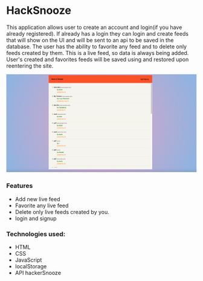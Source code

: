 # HackSnooze

This application allows user to create an account and login(if you have already registered). If already has a login they can login and create feeds that will show on the UI and will be sent to an api to be saved in the database. The user has the ability to favorite any feed and to delete only feeds created by them. This is a live feed, so data is always being added. User's created and favorites feeds will be saved using and restored upon reentering the site. 

![Model](hacking.png)

### Features
* Add new live feed
* Favorite any live feed
* Delete only live feeds created by you.
* login and signup

### Technologies used:
* HTML
* CSS
* JavaScript
* localStorage
* API hackerSnooze
